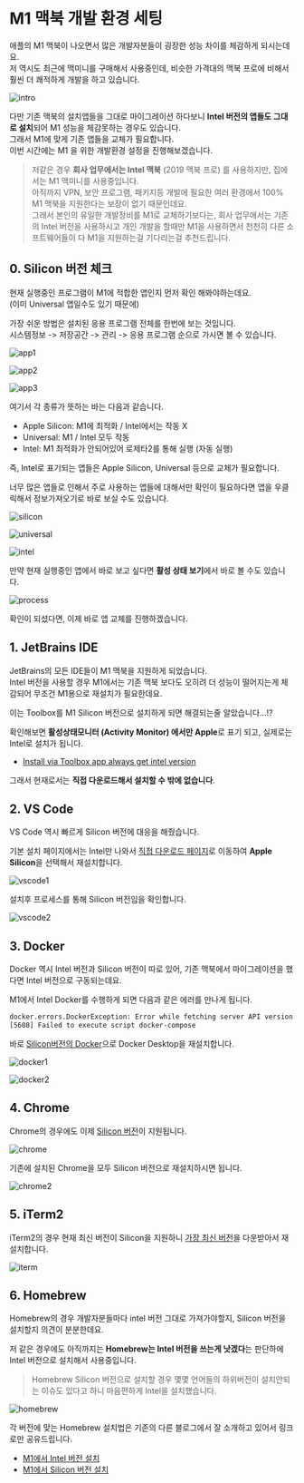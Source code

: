 # M1 맥북 개발 환경 세팅

애플의 M1 맥북이 나오면서 많은 개발자분들이 굉장한 성능 차이를 체감하게 되시는데요.  
저 역시도 최근에 맥미니를 구매해서 사용중인데, 비슷한 가격대의 맥북 프로에 비해서 훨씬 더 쾌적하게 개발을 하고 있습니다.  

![intro](./images/intro.png)

다만 기존 맥북의 설치앱들을 그대로 마이그레이션 하다보니 **Intel 버전의 앱들도 그대로 설치**되어 M1 성능을 체감못하는 경우도 있습니다.  
그래서 M1에 맞게 기존 앱들을 교체가 필요합니다.   
이번 시간에는 M1 을 위한 개발환경 설정을 진행해보겠습니다.

> 저같은 경우 **회사 업무에서는 Intel 맥북** (2019 맥북 프로) 를 사용하지만, 집에서는 M1 맥미니를 사용중입니다.  
> 아직까지 VPN, 보안 프로그램, 패키지등 개발에 필요한 여러 환경에서 100% M1 맥북을 지원한다는 보장이 없기 때문인데요.  
> 그래서 본인의 유일한 개발장비를 M1로 교체하기보다는, 회사 업무에서는 기존의 Intel 버전을 사용하시고 개인 개발을 할때만 M1을 사용하면서 천천히 다른 소프트웨어들이 다 M1을 지원하는걸 기다리는걸 추천드립니다.  

## 0. Silicon 버전 체크

현재 실행중인 프로그램이 M1에 적합한 앱인지 먼저 확인 해봐야하는데요.  
(이미 Universal 앱일수도 있기 때문에)  
  
가장 쉬운 방법은 설치된 응용 프로그램 전체를 한번에 보는 것입니다.  
시스템정보 -> 저장공간 -> 관리 -> 응용 프로그램 순으로 가시면 볼 수 있습니다.

![app1](./images/app1.png)

![app2](./images/app2.png)

![app3](./images/app3.png)

여기서 각 종류가 뜻하는 바는 다음과 같습니다.

* Apple Silicon: M1에 최적화 / Intel에서는 작동 X
* Universal: M1 / Intel 모두 작동
* Intel: M1 최적화가 안되어있어 로제타2를 통해 실행 (자동 실행)

즉, Intel로 표기되는 앱들은 Apple Silicon, Universal 등으로 교체가 필요합니다.  
  
너무 많은 앱들로 인해서 주로 사용하는 앱들에 대해서만 확인이 필요하다면 앱을 우클릭해서 정보가져오기로 바로 보실 수도 있습니다. 

![silicon](./images/silicon.png)

![universal](./images/universal.png)

![intel](./images/intel.png)

만약 현재 실행중인 앱에서 바로 보고 싶다면 **활성 상태 보기**에서 바로 볼 수도 있습니다.

![process](./images/process.png)

확인이 되셨다면, 이제 바로 앱 교체를 진행하겠습니다.

## 1. JetBrains IDE

JetBrains의 모든 IDE들이 M1 맥북을 지원하게 되었습니다.  
Intel 버전을 사용할 경우 M1에서는 기존 맥북 보다도 오히려 더 성능이 떨어지는게 체감되어 무조건 M1용으로 재설치가 필요한데요.  
    
이는 Toolbox를 M1 Silicon 버전으로 설치하게 되면 해결되는줄 알았습니다...!?  
  
확인해보면 **활성상태모니터 (Activity Monitor) 에서만 Apple**로 표기 되고, 실제로는 Intel로 설치가 됩니다.  
  
* [Install via Toolbox app always get intel version](https://youtrack.jetbrains.com/issue/TBX-6012)
  
그래서 현재로서는 **직접 다운로드해서 설치할 수 밖에 없습니다**.

## 2. VS Code

VS Code 역시 빠르게 Silicon 버전에 대응을 해줬습니다.  
  
기본 설치 페이지에서는 Intel만 나와서 [직접 다운로드 페이지](https://code.visualstudio.com/Download)로 이동하여 **Apple Silicon**을 선택해서 재설치합니다.

![vscode1](./images/vscode1.png)

설치후 프로세스를 통해 Silicon 버전임을 확인합니다.

![vscode2](./images/vscode2.png)

## 3. Docker

Docker 역시 Intel 버전과 Silicon 버전이 따로 있어, 기존 맥북에서 마이그레이션을 했다면 Intel 버전으로 구동되는데요.  

M1에서 Intel Docker를 수행하게 되면 다음과 같은 에러를 만나게 됩니다.

```bash
docker.errors.DockerException: Error while fetching server API version: ('Connection aborted.', FileNotFoundError(2, 'No such file or directory'))
[5608] Failed to execute script docker-compose
```

바로 [Silicon버전의 Docker](https://docs.docker.com/docker-for-mac/apple-silicon/)으로 Docker Desktop을 재설치합니다.

![docker1](./images/docker1.png)

![docker2](./images/docker2.png)


## 4. Chrome

Chrome의 경우에도 이제 [Silicon 버전](https://www.google.com/intl/ko/chrome/)이 지원됩니다.  

![chrome](./images/chrome.png)

기존에 설치된 Chrome을 모두 Silicon 버전으로 재설치하시면 됩니다.

![chrome2](./images/chrome2.png)

## 5. iTerm2

iTerm2의 경우 현재 최신 버전이 Silicon을 지원하니 [가장 최신 버전](https://iterm2.com/downloads.html)을 다운받아서 재설치합니다.

![iterm](./images/iterm.png)

## 6. Homebrew

Homebrew의 경우 개발자분들마다 intel 버전 그대로 가져가야할지, Silicon 버전을 설치할지 의견이 분분한데요.  
  
저 같은 경우에도 아직까지는 **Homebrew는 Intel 버전을 쓰는게 낫겠다**는 판단하에 Intel 버전으로 설치해서 사용중입니다.

> Homebrew Silicon 버전으로 설치할 경우 몇몇 언어들의 하위버전이 설치안되는 이슈도 있다고 하니 마음편하게 Intel을 설치했습니다.

![homebrew](./images/homebrew.png)

각 버전에 맞는 Homebrew 설치법은 기존의 다른 블로그에서 잘 소개하고 있어서 링크로만 공유드립니다.

* [M1에서 Intel 버전 설치](https://www.44bits.io/ko/post/setup-apple-silicon-m1-for-developers#homebrew-%EC%84%A4%EC%B9%98)
* [M1에서 Silicon 버전 설치](https://awesometic.tistory.com/272)
